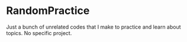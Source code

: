 # RandomPractice
Just a bunch of unrelated codes that I make to practice and learn about topics. No specific project.
